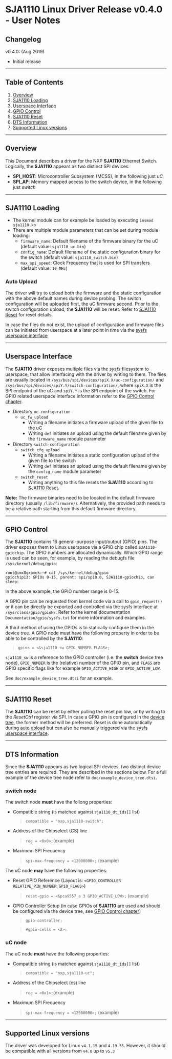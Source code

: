 # SJA1110 Linux Driver Release v0.4.0 - User Notes

## Changelog
v0.4.0: (Aug 2019)
- Initial release

---

## Table of Contents
1. [Overview](#Overview)
2. [SJA1110 Loading](#SJA1110-loading)
3. [Userspace Interface](#Userspace-Interface)
4. [GPIO Control](#GPIO-Control)
5. [SJA1110 Reset](#SJA1110-Reset)
6. [DTS Information](#DTS-Information)
7. [Supported Linux versions](#Supported-Linux-versions)

---

## Overview
This Document describes a driver for the NXP **SJA1110** Ethernet Switch. Logically, the **SJA1110** appears as two distinct SPI devices:
- **SPI_HOST**: Microcontroller Subsystem (MCSS), in the following just *uC*
- **SPI_AP**: Memory mapped access to the switch device, in the following just *switch*

---
## SJA1110 Loading
- The kernel module can for example be loaded by executing `insmod sja1110.ko`
- There are multiple module parameters that can be set during module loading:
	- `firmware_name`: Default filename of the firmware binary for the uC (default value: `sja1110_uc.bin`)
	- `config_name`: Default filename of the static configuration binary for the switch (default value: `sja1110_switch.bin`)
	- `max_spi_speed`: Clock Frequency that is used for SPI transfers (default value: `10 MHz`)

### Auto Upload
The driver will try to upload both the firmware and the static configuration with the above default names during device probing.
The switch configuration will be uploaded first, the uC firmware second.
Prior to the switch configuration upload, the **SJA1110** will be reset. Refer to [SJA1110 Reset](#SJA1110-Reset) for reset details.

In case the files do not exist, the upload of configuration and firmware files can be initiated from userspace at a later point in time via the [sysfs userspace interface](#Userspace-Interface)

---
## Userspace Interface
The **SJA1110** driver exposes multiple files via the *sysfs* filesystem to userspace, that allow interfacing with the driver by writing to them.
The files are usually located in `/sys/bus/spi/devices/spiX.X/uc-configuration/` and `/sys/bus/spi/devices/spiY.Y/switch-configuration/`, where `spiX.X` is the SPI endpoint of the uC and `spiY.Y` is the SPI endpoint of the switch. For GPIO related userspace interface information refer to the [GPIO Control chapter](#GPIO-Control).
- Directory `uc-configuration`
	- `uc_fw_upload`
		- Writing a filename initiates a firmware upload of the given file to the uC
		- Writing `def` initiates an upload using the default filename given by the `firmware_name` module parameter
- Directory `switch-configuration`
	- `switch_cfg_upload`
		- Writing a filename initiates a static configuration upload of the given file to the switch
		- Writing `def` initiates an upload using the default filename given by the `config_name` module parameter
	- `switch_reset`
		- Writing anything to this file resets the **SJA1110** according to [SJA1110 Reset](#SJA1110-Reset).

**Note:** The firmware binaries need to be located in the default firmware directory (usually `/lib/firmware/`).
Alternatively, the provided path needs to be a relative path starting from this default firmware directory.

---
## GPIO Control
The **SJA1110** contains 16 general-purpose input/output (GPIO) pins. The driver exposes them to Linux userspace via a GPIO chip called `SJA1110-gpiochip`.
The GPIO numbers are allocated dynamically. Which GPIO range is used can be seen, for example, by reading the debugfs file `/sys/kernel/debug/gpio`:

	root@imx8qxpmek:~# cat /sys/kernel/debug/gpio
	gpiochip13: GPIOs 0-15, parent: spi/spi0.0, SJA1110-gpiochip, can sleep:

In the above example, the GPIO number range is 0-15.

A GPIO pin can be requested from kernel code via a call to `gpio_request()` or it can be directly be exported and controlled via the sysfs interface at `/sys/class/gpio/gpioN/`. Refer to the kernel documentation `Documentation/gpio/sysfs.txt` for more information and examples.

A third method of using the GPIOs is to statically configure them in the device tree. A GPIO node must have the following property in order to be able to be controlled by the **SJA1110**:

> `gpios = <&sja1110_sw GPIO_NUMBER FLAGS>;`

`sja1110_sw` is a reference to the GPIO controller (i.e. the **switch** device tree node), `GPIO_NUMBER` is the (relative) number of the GPIO pin, and `FLAGS` are GPIO specific flags like for example `GPIO_ACTIVE_HIGH` or `GPIO_ACTIVE_LOW`.

See `doc/example_device_tree.dtsi` for an example.

---
## SJA1110 Reset
The **SJA1110** can be reset by either pulling the reset pin low, or by writing to the *ResetCtrl* register via SPI. In case a GPIO pin is configured in the [device tree](#DTS-Information), the former method will be preferred. Reset is done automatically during [auto upload](#Auto-Upload) but can also be manually triggered via the [sysfs userspace interface](#Userspace-Interface).

---
## DTS Information
Since the **SJA1110** appears as two logical SPI devices, two distinct device tree entries are required. They are described in the sections below. For a full example of the device tree node refer to `doc/example_device_tree.dtsi`.

### switch node
The switch node **must** have the follong properties:
- Compatible string (is matched against `sja1110_dt_ids[]` list)
	> `compatible = "nxp,sja1110-switch";`
- Address of the Chipselect (CS) line
	> `reg = <0x0>;`(example)
- Maximum SPI Frequency
	> `spi-max-frequency = <12000000>;` (example)

The uC node **may** have the following properties:
- Reset GPIO Reference (Layout is: `<GPIO_CONTROLLER RELATIVE_PIN_NUMBER GPIO_FLAGS>`)
	> `reset-gpio = <&pca9557_a 3 GPIO_ACTIVE_LOW>;` (example)
- GPIO Controller Setup (in case GPIOs of **SJA1110** are used and should be configured via the device tree, see [GPIO Control chapter](#GPIO-Control))
	> `gpio-controller;`

	> `#gpio-cells = <2>;`


### uC node
The uC node **must** have the following properties:
- Compatible string (is matched against `sja1110_dt_ids[]` list)
	> `compatible = "nxp,sja1110-uc";`
- Address of the Chipselect (cs) line
	> `reg = <0x1>;`(example)
- Maximum SPI Frequency
	> `spi-max-frequency = <12000000>;` (example)

---
## Supported Linux versions
The driver was developed for Linux `v4.1.15` and `4.19.35`.
However, it should be compatible with all versions from `v4.0` up to `v5.3`